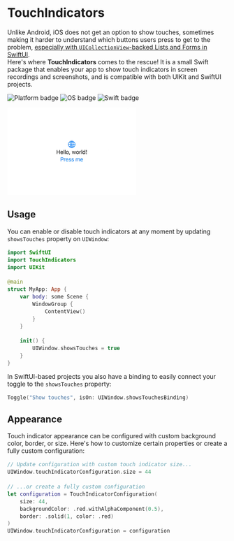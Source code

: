 # TouchIndicators
Unlike Android, iOS does not get an option to show touches, sometimes making it harder to understand which buttons users press to get to the problem, [especially with `UICollectionView`-backed Lists and Forms in SwiftUI](https://x.com/leonatan/status/1709161093392703642).  
Here's where **TouchIndicators** comes to the rescue! It is a small Swift package that enables your app to show touch indicators in screen recordings and screenshots, and is compatible with both UIKit and SwiftUI projects.

![Platform badge] ![OS badge] ![Swift badge]

![Example]

## Usage
You can enable or disable touch indicators at any moment by updating `showsTouches` property on `UIWindow`:
```swift
import SwiftUI
import TouchIndicators
import UIKit

@main
struct MyApp: App {
    var body: some Scene {
        WindowGroup {
            ContentView()
        }
    }

    init() {
        UIWindow.showsTouches = true
    }
}
```

In SwiftUI-based projects you also have a binding to easily connect your toggle to the `showsTouches` property:
```swift
Toggle("Show touches", isOn: UIWindow.showsTouchesBinding)
```

## Appearance
Touch indicator appearance can be configured with custom background color, border, or size. Here's how to customize certain properties or create a fully custom configuration:
```swift
// Update configuration with custom touch indicator size...
UIWindow.touchIndicatorConfiguration.size = 44

// ...or create a fully custom configuration
let configuration = TouchIndicatorConfiguration(
    size: 44,
    backgroundColor: .red.withAlphaComponent(0.5),
    border: .solid(1, color: .red)
)
UIWindow.touchIndicatorConfiguration = configuration
```

[Platform badge]: https://img.shields.io/badge/Platform-iOS-green
[OS badge]: https://img.shields.io/badge/iOS-12.0+-green
[Swift badge]: https://img.shields.io/badge/Swift-5.9-orange
[Example]: ./Media/example.gif